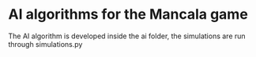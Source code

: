 # AI algorithms for the Mancala game

The AI algorithm is developed inside the ai folder, the simulations are run through simulations.py